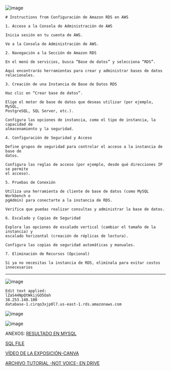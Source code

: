 ![image](https://github.com/Fx2048/COMU_REDES/assets/131219987/32fdae73-b36e-4b80-b03c-114332131ed1)

````
# Instructions from Configuración de Amazon RDS en AWS

1. Acceso a la Consola de Administración de AWS

Inicia sesión en tu cuenta de AWS.

Ve a la Consola de Administración de AWS.

2. Navegación a la Sección de Amazon RDS

En el menú de servicios, busca “Base de datos” y selecciona “RDS”.

Aquí encontrarás herramientas para crear y administrar bases de datos 
relacionales.

3. Creación de una Instancia de Base de Datos RDS

Haz clic en “Crear base de datos”.

Elige el motor de base de datos que deseas utilizar (por ejemplo, MySQL, 
PostgreSQL, SQL Server, etc.).

Configura las opciones de instancia, como el tipo de instancia, la capacidad de 
almacenamiento y la seguridad.

4. Configuración de Seguridad y Acceso

Define grupos de seguridad para controlar el acceso a la instancia de base de 
datos.

Configura las reglas de acceso (por ejemplo, desde qué direcciones IP se permite 
el acceso).

5. Pruebas de Conexión

Utiliza una herramienta de cliente de base de datos (como MySQL Workbench o 
pgAdmin) para conectarte a la instancia de RDS.

Verifica que puedas realizar consultas y administrar la base de datos.

6. Escalado y Copias de Seguridad

Explora las opciones de escalado vertical (cambiar el tamaño de la instancia) y 
escalado horizontal (creación de réplicas de lectura).

Configura las copias de seguridad automáticas y manuales.

7. Eliminación de Recursos (Opcional)

Si ya no necesitas la instancia de RDS, elimínala para evitar costos innecesarios

````
_____________________________________________________________




![image](https://github.com/Fx2048/COMU_REDES/assets/131219987/de40b86d-f8d1-4c12-9fd8-af5bbc59ccc2)
````
Edit text applied:
lZaS44NpQtWkijGO5Oah
38.253.148.100
database-1.cirqo3xjp0l7.us-east-1.rds.amazonaws.com
````
![image](https://github.com/Fx2048/COMU_REDES/assets/131219987/3160db57-f771-4ca3-87c9-22406cac8aca)

![image](https://github.com/Fx2048/COMU_REDES/assets/131219987/af5d5d85-9ed4-446c-8bd1-902e8a5f7245)

ANEXOS:
[RESULTADO EN MYSQL](https://github.com/Fx2048/COMU_REDES/blob/main/TAREAS/DOCUMENTATION/sqlchallenge_save.trc)

[SQL FILE](https://github.com/Fx2048/COMU_REDES/blob/main/TAREAS/DOCUMENTATION/SQL_PROOF.sql)

[VÍDEO DE LA EXPOSICIÓN-CANVA](https://www.canva.com/design/DAGGrMYJozs/sCpcXGqY05VcTI4uYJWGBQ/edit?utm_content=DAGGrMYJozs&utm_campaign=designshare&utm_medium=link2&utm_source=sharebutton)

[ARCHIVO TUTORIAL -NOT VOICE- EN DRIVE](https://drive.google.com/file/d/18FNUJWgS3rUXjs5FbuaM42XcbZUJbm3V/view?usp=sharing)
